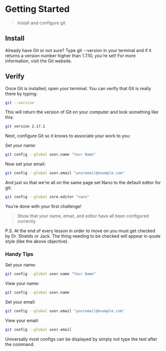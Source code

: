 # Getting Started

>Install and configure git

## Install

Already have Git or not sure? Type git --version in your terminal and if it returns a version number higher than 1.7.10, you're set! For more information, visit the Git website.

## Verify

Once Git is installed, open your terminal. You can verify that Git is really there by typing:

```bash
git --version
```

This will return the version of Git on your computer and look something like this:

```bash
git version 2.17.1
```

Next, configure Git so it knows to associate your work to you:

Set your name:

```bash
git config --global user.name "Your Name"
```

Now set your email:

```bash
git config --global user.email "youremail@example.com"
```

And just so that we're all on the same page set Nano to the default editor for git:

```bash
git config --global core.editor "nano"
```

You're done with your first challenge!

>Show that your name, email, and editor have all been configured correctly

P.S. At the end of every lesson in order to move on you must get checked by Dr. Shields or Jack. The thing needing to be checked will appear in qoute style (like the above objective).

### Handy Tips

Set your name:

```bash
git config --global user.name "Your Name"
```

View your name:

```bash
git config --global user.name
```

Set your email:

```bash
git config --global user.email "youremail@example.com"
```

View your email:

```bash
git config --global user.email
```

Universally most configs can be displayed by simply not type the text after the command.